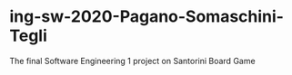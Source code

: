 # ing-sw-2020-Pagano-Somaschini-Tegli
The final Software Engineering 1 project on Santorini Board Game
